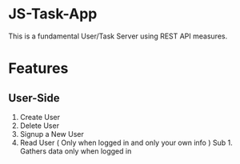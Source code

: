 # JS-Task-App

This is a fundamental User/Task Server using REST API measures.

# Features

## User-Side

1. Create User
2. Delete User
3. Signup a New User
4. Read User ( Only when logged in and only your own info )
 Sub 1. Gathers data only when logged in
 
